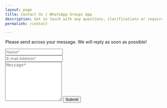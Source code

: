 ```yaml
---
layout: page
title: Contact Us | WhatsApp Groups App 
description: Get in touch with any questions, clarifications or requirements by filling out the form below. We'll get back as soon as possible.
permalink: /contact

---
```


<form action="" id="contact-form" method="POST">    
  <p class="mb-4">Please send across your message. We will reply as soon as possible!</p>
  <div class="form-group row">
    <div class="col-md-6">
  
  <input class="form-control" type="text" name="contact-name" id="contact-name" placeholder="Name*" required>
    </div>
    <div class="col-md-6">
  
  <input class="form-control" type="email" name="contact-email" id="contact-email" placeholder="E-mail Address*" required>
  
  </div>
  </div>
  <textarea rows="8" class="form-control mb-3" name="contact-message" id="contact-message" placeholder="Message*" required></textarea> 
  <button class="btn btn-success" type="contact-submit" value="Send">Submit</button>
  <br />
  <br />
  <div id="contact-response" class="alert alert-success" style="display:none">
    <strong>Success!!</strong> Thank you for getting in touch.
  </div>
</form>

<br/>
<br/>
<br/>
<br/>

<script>
  document.getElementById('contact-form').addEventListener('submit', function(e) {
    e.preventDefault(); //to prevent form submission
    var contactName = document.getElementById('contact-name').value
    var contactEmail = document.getElementById('contact-email').value
    var contactMessage = document.getElementById('contact-message').value
    var url = `https://docs.google.com/forms/d/e/1FAIpQLScWwsp5Kdb3gX7eJiBV1WDqcxI8t2phM0DH_LaCpTFAKc0AeA/formResponse?usp=pp_url&entry.362079096=${contactName}&entry.897438814=${contactEmail}&entry.523981948=${contactMessage}&submit=Submit` 
    fetch(url) 
      .then(data => console.log(data)) 
      .then(res => document.getElementById("contact-response").style.display = "block")
    document.getElementById("contact-response").style.display = "block"

    // set values to null
    document.getElementById('contact-name').value = ''
    document.getElementById('contact-email').value = ''
    document.getElementById('contact-message').value = ''
  })
</script>




